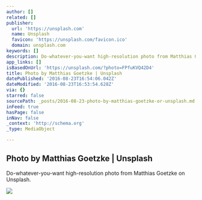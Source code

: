 ```yaml
---
author: []
related: []
publisher:
  url: 'https://unsplash.com'
  name: Unsplash
  favicon: 'https://unsplash.com/favicon.ico'
  domain: unsplash.com
keywords: []
description: Do-whatever-you-want high-resolution photo from Matthias Goetzke on Unsplash.
app_links: []
isBasedOnUrl: 'https://unsplash.com/?photo=FPfuKVQ42D4'
title: Photo by Matthias Goetzke | Unsplash
datePublished: '2016-08-23T16:54:06.042Z'
dateModified: '2016-08-23T16:53:54.628Z'
via: {}
starred: false
sourcePath: _posts/2016-08-23-photo-by-matthias-goetzke-or-unsplash.md
inFeed: true
hasPage: false
inNav: false
_context: 'http://schema.org'
_type: MediaObject

---
```

<article style=""><h1>Photo by Matthias Goetzke | Unsplash</h1><p>Do-whatever-you-want high-resolution photo from Matthias Goetzke on Unsplash.</p><img src="http://images.unsplash.com/photo-1466179262313-02a151abfb3e?ixlib=rb-0.3.5&amp;q=80&amp;fm=jpg&amp;crop=entropy&amp;cs=tinysrgb&amp;w=1080&amp;fit=max&amp;s=5edba0ddf2148a663d713f73048caa62" /></article>